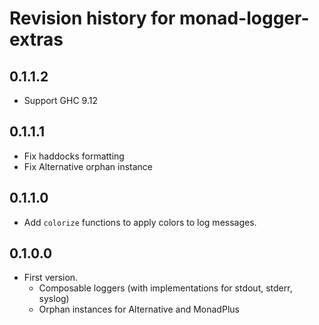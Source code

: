 # Revision history for monad-logger-extras

## 0.1.1.2

* Support GHC 9.12

## 0.1.1.1

* Fix haddocks formatting
* Fix Alternative orphan instance

## 0.1.1.0

* Add `colorize` functions to apply colors to log messages.

## 0.1.0.0

* First version.
  * Composable loggers (with implementations for stdout, stderr, syslog)
  * Orphan instances for Alternative and MonadPlus
